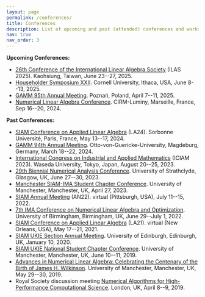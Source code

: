 ```yaml
---
layout: page
permalink: /conferences/
title: Conferences
description: List of upcoming and past (attended) conferences and workshops (in reverse chronological order).
nav: true
nav_order: 3
---
```


<b>Upcoming Conferences:</b>

<ul>

<li><a href="https://ilas2025.tw/">26th Conference of the International Linear Algebra Society</a> (ILAS 2025). Kaohsiung, Taiwan, June 23--27, 2025.
</li>

<li><a href="https://householder-symposium.org/">Householder Symposium XXII</a>. Cornell University, Ithaca, USA, June 8--13, 2025.
</li>

<li><a href="https://jahrestagung.gamm.org/annual-meeting-2025/95th-annual-meeting-2/">GAMM 95th Annual Meeting</a>. Poznań, Poland, April 7--11, 2025.
</li>

<li><a href="https://www.math.unipd.it/~cirm24/">Numerical Linear Algebra Conference</a>. CIRM-Luminy, Marseille, France, Sep 16--20, 2024.
</li>

</ul>

<b>Past Conferences:</b>

<ul>

<li><a href="https://www.siam.org/conferences-events/past-event-archive/la24/">SIAM Conference on Applied Linear Algebra</a> (LA24). Sorbonne Université, Paris, France, May 13--17, 2024.
</li>

<li><a href="https://jahrestagung.gamm.org/annual-meeting-2024/94th-annual-meeting/">GAMM 94th Annual Meeting</a>. Otto-von-Guericke-University, Magdeburg, Germany, March 18--22, 2024.
</li> 

<li><a href="https://iciam2023.org/">International Congress on Industrial and Applied Mathematics</a> (ICIAM 2023). Waseda University, Tokyo, Japan, August 20--25, 2023.
</li> 

<li><a href="https://numericalanalysisconference.org.uk/conferences/2023/">29th Biennial Numerical Analysis Conference</a>. University of Strathclyde, Glasgow, UK, June 27--30, 2023.
</li>  

<li><a href="https://www.maths.manchester.ac.uk/~siam/msiscc23/">Manchester SIAM-IMA Student Chapter Conference</a>. University of Manchester, Manchester, UK, April 27, 2023.
</li>

<li><a href="https://www.siam.org/conferences-events/past-event-archive/an22/">SIAM Annual Meeting</a> (AN22). virtual (Pittsburgh, USA), July 11--15, 2022.
</li>

<li><a href="https://ima.org.uk/12530/7th-ima-conference-on-numerical-linear-algebra-and-optimization/">7th IMA Conference on Numerical Linear Algebra and Optimization</a>. University of Birmingham, Birmingham, UK, June 29--July 1, 2022.
</li>

<li><a href="https://www.siam.org/conferences-events/past-event-archive/la21/">SIAM Conference on Applied Linear Algebra</a> (LA21). virtual (New Orleans, USA), May 17--21, 2021.
</li>

<li><a href="https://www.maths.ed.ac.uk/siamukie/meetings.html">SIAM UKIE Section Annual Meeting</a>. University of Edinburgh, Edinburgh, UK, January 10, 2020.
</li>

<li><a href="https://www.maths.manchester.ac.uk/~siam/snscc19/">SIAM UKIE National Student Chapter Conference</a>. University of Manchester, Manchester, UK, June 10--11, 2019.
</li>

<li><a href="https://nla-group.org/advances-in-numerical-linear-algebra-2019/">Advances in Numerical Linear Algebra: Celebrating the Centenary of the Birth of James H. Wilkinson</a>. University of Manchester, Manchester, UK, May 29--30, 2019.
</li>

<li>Royal Society discussion meeting <a href="https://royalsociety.org/error-404/?item=%2fscience-events-and-lectures%2f2019%2f04%2fhigh-performance-computing%2f&user=extranet%5cAnonymous&site=website">Numerical Algorithms for High-Performance Computational Science</a>. London, UK, April 8--9, 2019.
</li>

</ul>
